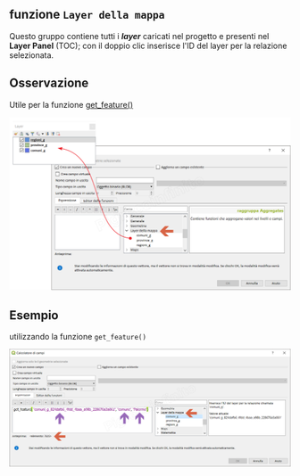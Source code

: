 ## funzione `Layer della mappa`

Questo gruppo contiene tutti i ***layer*** caricati nel progetto e presenti nel **Layer Panel** (TOC); con il doppio clic inserisce l'ID del layer per la relazione selezionata.

## Osservazione

Utile per la funzione [get_feature()](/gr_funzioni/record_e_attributi/get_feature.md)

![](/img/layer_della_mappa/layer_della_mappa1.png)

## Esempio

utilizzando la funzione `get_feature()`

![](/img/layer_della_mappa/layer_della_mappa2.png)